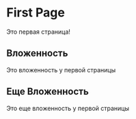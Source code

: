 # First Page

Это первая страница!

## Вложенность

Это вложенность у первой страницы

## Еще Вложенность

Это еще вложенность у первой страницы